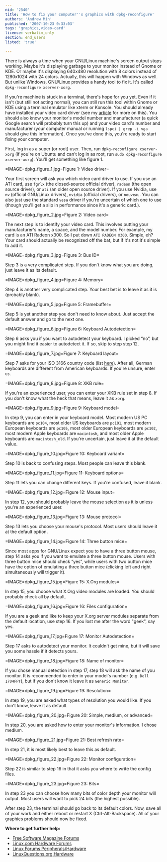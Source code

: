 ```yaml
---
nid: '2540'
title: 'How to fix your computer''s graphics with dpkg-reconfigure'
authors: 'Andrew Min'
published: '2007-10-23 0:33:03'
tags: 'graphics,video-card'
license: verbatim_only
section: end_users
listed: 'true'

---
```

There is always a time when your GNU/Linux machine's screen output stops working. Maybe it's displaying garbage to your monitor instead of Gnome or KDE. Or maybe it's displaying 640x480 resolution with 8 colors instead of 1280x1024 with 24 colors. Actually, this will happen with Windows as well. But unlike Windows, GNU/Linux provides a handy tool to fix it. It's called `dpkg-reconfigure xserver-xorg`.

If you're machine is stuck in a terminal, there's hope for you yet. Even if it isn't (but still not acting normal), you can still run this tool within Gnome or KDE using a terminal emulator like xterm or Konsole. You should already have installed your video card driver (see my [article](http://www.freesoftwaremagazine.com/articles/installing_compiz_fusion) for more on this). You should also know your monitor's model number and manufacturer (a quick Google search will probably turn this up) and your video card's number and manufacturer (your computer manual or running `lspci | grep -i vga` should give this information). Once you've done this, you're ready to start fixing your computer.

First, log in as a super (or root) user. Then, run `dpkg-reconfigure xserver-xorg` (if you're on Ubuntu and can't log in as root, run `sudo dpkg-reconfigure xserver-xorg`). You'll get something like figure 1.


=IMAGE=dpkg_figure_1.jpg=Figure 1: Video driver=

Your first screen will ask you which video card driver to use. If you use an ATI card, use `fgrlx` (the closed-source official driver), `radeon` (the open source driver), or `ati` (an older open source driver). If you use Nvidia, use `nv` (official GNU/Linux drivers), `nvidia` (official drivers), or `nouveau`. You can also just use the standard `vesa` driver if you're uncertain of which one to use (though you'll get a slip in performance since it's a generic card.).


=IMAGE=dpkg_figure_2.jpg=Figure 2: Video card=

The next step is to identify your video card. This involves putting your manufacturer's name, a space, and the model number. For example, my card is an ATI Radeon x300. So I put down `ATI RADEON X300`. Simple, eh? Your card should actually be recognized off the bat, but if it's not it's simple to add it.


=IMAGE=dpkg_figure_3.jpg=Figure 3: Bus ID=

Step 3 is a very complicated step. If you don't know what you are doing, just leave it as its default.


=IMAGE=dpkg_figure_4.jpg=Figure 4: Memory=

Step 4 is another very complicated step. Your best bet is to leave it as it is (probably blank).


=IMAGE=dpkg_figure_5.jpg=Figure 5: Framebuffer=

Step 5 is yet another step you don't need to know about. Just accept the default answer and go to the next one.


=IMAGE=dpkg_figure_6.jpg=Figure 6: Keyboard Autodetection=

Step 6 asks you if you want to autodetect your keyboard. I picked “no”, but you might find it easier to autodetect it. If so, skip to step step 12.


=IMAGE=dpkg_figure_7.jpg=Figure 7: Keyboard layout=

Step 7 asks for your ISO 3166 country code (list [here](http://en.wikipedia.org/wiki/ISO_3166-1)). After all, German keyboards are different from American keyboards. If you're unsure, enter `us`.


=IMAGE=dpkg_figure_8.jpg=Figure 8: XKB rule=

If you're an experienced user, you can enter your XKB rule set in step 8. If you don't know what the heck that means, leave it as `xorg`.


=IMAGE=dpkg_figure_9.jpg=Figure 9: Keyboard model=

In step 9, you can enter in your keyboard model. Most modern US PC keyboards are `pc104`, most older US keyboards are `pc101`, most modern European keyboards are `pc105`, most older European keyboards are `pc102`, most modern Apple keyboards are `macintosh`, and most older Apple keyboards are `macintosh_old`. If you're uncertain, just leave it at the default value.


=IMAGE=dpkg_figure_10.jpg=Figure 10: Keyboard variant=

Step 10 is back to confusing steps. Most people can leave this blank.


=IMAGE=dpkg_figure_11.jpg=Figure 11: Keyboard options=

Step 11 lets you can change different keys. If you're confused, leave it blank.


=IMAGE=dpkg_figure_12.jpg=Figure 12: Mouse input=

In step 12, you should probably leave the mouse selection as it is unless you're an experienced user.


=IMAGE=dpkg_figure_13.jpg=Figure 13: Mouse protocol=

Step 13 lets you choose your mouse's protocol. Most users should leave it at the default option.


=IMAGE=dpkg_figure_14.jpg=Figure 14: Three button mice=

Since most apps for GNU/Linux expect you to have a three button mouse, step 14 asks you if you want to emulate a three button mouse. Users with three button mice should check “yes”, while users with two button mice have the option of emulating a three button mice (clicking left and right simultaneously will trigger it).


=IMAGE=dpkg_figure_15.jpg=Figure 15: X.Org modules=

In step 15, you choose what X.Org video modules are loaded. You should probably check all by default.


=IMAGE=dpkg_figure_16.jpg=Figure 16: Files configuration=

If you are a geek and like to keep your X.org server modules separate from the default location, use step 16. If you lost me after the word "geek", say yes.


=IMAGE=dpkg_figure_17.jpg=Figure 17: Monitor Autodetection=

Step 17 asks to autodetect your monitor. It couldn't get mine, but it will save you some hassle if it detects yours.


=IMAGE=dpkg_figure_18.jpg=Figure 18: Name of monitor=

If you chose manual detection in step 17, step 18 will ask the name of you monitor. It is recommended to enter in your model's number (e.g. `Dell 1704FPT`), but if you don't know it leave it as `Generic Monitor`.


=IMAGE=dpkg_figure_19.jpg=Figure 19: Resolution=

In step 19, you are asked what types of resolution you would like. If you don't know, leave it as default.


=IMAGE=dpkg_figure_20.jpg=Figure 20: Simple, medium, or advanced=

In step 20, you are asked how to enter your monitor's information. I chose medium.


=IMAGE=dpkg_figure_21.jpg=Figure 21: Best refresh rate=

In step 21, it is most likely best to leave this as default.


=IMAGE=dpkg_figure_22.jpg=Figure 22: Monitor configuration=

Step 22 is similar to step 16 in that it asks you where to write the config files.


=IMAGE=dpkg_figure_23.jpg=Figure 23: Bits=

In step 23 you can choose how many bits of color depth your monitor will output. Most users will want to pick 24 bits (the highest possible).

After step 23, the terminal should go back to its default colors. Now, save all of your work and either reboot or restart X (Ctrl-Alt-Backspace). All of your graphics problems should now be fixed.

**Where to get further help:**


* [Free Software Magazine Forums](http://www.freesoftwaremagazine.com/forum)
* [Linux.com Hardware Forums](http://www.linux.com/forums/forum/2)
* [Linux Forums Peripherals/Hardware](http://www.linuxforums.org/forum/peripherals-hardware/)
* [LinuxQuestions.org Hardware](http://www.linuxquestions.org/questions/linux-hardware-18/)


